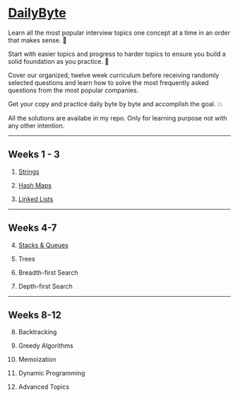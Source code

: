 # [DailyByte](https://thedailybyte.dev/)

Learn all the most popular interview topics one concept at a time in an order that makes sense. :bow:

Start with easier topics and progress to harder topics to ensure you build a solid foundation as you practice. :muscle:

Cover our organized, twelve week curriculum before receiving randomly selected questions and learn how to solve the most frequently asked questions from the most popular companies.

Get your copy and practice daily byte by byte and accomplish the goal. :boom:

All the solutions are availabe in my repo. Only for learning purpose not with any other intention. 

***

## Weeks 1 - 3

1. [Strings](https://github.com/AlbusDracoSam/DailyByte/tree/main/Strings%20-%20Week%201)

2. [Hash Maps](https://github.com/AlbusDracoSam/DailyByte/tree/main/Week%20-%202%20Hash%20Maps)

3. [Linked Lists](https://github.com/AlbusDracoSam/DailyByte/tree/main/Week%20-%203%20Linked%20Lists)

***

## Weeks 4-7

4. [Stacks & Queues](https://github.com/AlbusDracoSam/DailyByte/tree/main/Week%20-%204%20Stacks%20%26%20Queues)

5. Trees

6. Breadth-first Search

7. Depth-first Search

---

## Weeks 8-12

8. Backtracking

9. Greedy Algorithms

10. Memoization

11. Dynamic Programming

12. Advanced Topics




